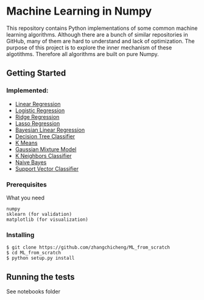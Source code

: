 # Machine Learning in Numpy
This repository contains Python implementations of some common machine learning algorithms. Although there are a bunch of similar repositories in GitHub, many of them are hard to understand and lack of optimization. The purpose of this project is to explore the inner mechanism of these algotithms. Therefore all algorithms are built on pure Numpy.
## Getting Started

### Implemented:
* [Linear Regression](ml/linear_model/linear_regression.py)
* [Logistic Regression](ml/linear_model/logistic_regression.py)
* [Ridge Regression](ml/linear_model/ridge.py)
* [Lasso Regression](ml/linear_model/lasso.py)
* [Bayesian Linear Regression](ml/linear_model/bayesian_regression.py)
* [Decision Tree Classifier](ml/tree/decision_tree_classifier.py)
* [K Means](ml/cluster/k_means.py)
* [Gaussian Mixture Model](ml/mixture/gaussian_mixture.py)
* [K Neighbors Classifier](ml/neighbors/k_neighbors_classifier.py)
* [Naive Bayes](ml/naive_bayes/gaussian_naive_bayes.py)
* [Support Vector Classifier](ml/svm/svc.py)

### Prerequisites

What you need

```
numpy
sklearn (for validation)
matplotlib (for visualization)
```

### Installing


```
$ git clone https://github.com/zhangchicheng/ML_from_scratch
$ cd ML_from_scratch
$ python setup.py install
```

## Running the tests
See notebooks folder

